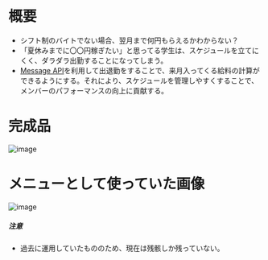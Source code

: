 # 概要
* シフト制のバイトでない場合、翌月まで何円もらえるかわからない？
* 「夏休みまでに〇〇円稼ぎたい」と思ってる学生は、スケジュールを立てにくく、ダラダラ出勤することになってしまう。
* [Message API](https://developers.line.biz/en/services/messaging-api/)を利用して出退勤をすることで、来月入ってくる給料の計算ができるようにする。それにより、スケジュールを管理しやすくすることで、メンバーのパフォーマンスの向上に貢献する。

# 完成品
![image](https://user-images.githubusercontent.com/31150623/142143486-2a19b476-b359-4403-8ffb-39e4cd3fbff5.png)

# メニューとして使っていた画像
![image](https://user-images.githubusercontent.com/31150623/172051366-1191efde-7431-4314-8564-d42ed0ca01ce.png)

##### 注意
* 過去に運用していたもののため、現在は残骸しか残っていない。

